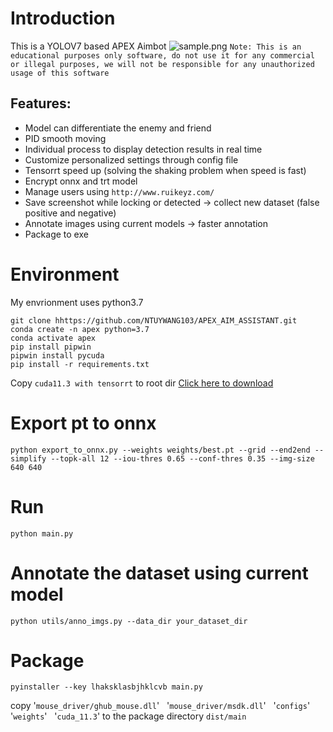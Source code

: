 # Introduction
This is a YOLOV7 based APEX Aimbot
![sample.png](images/sample.png)
`Note: This is an educational purposes only software, do not use it for any commercial or illegal purposes, we will not be responsible for any unauthorized usage of this software`

Features:
-
- Model can differentiate the enemy and friend
- PID smooth moving
- Individual process to display detection results in real time
- Customize personalized settings through config file
- Tensorrt speed up (solving the shaking problem when speed is fast)
- Encrypt onnx and trt model
- Manage users using `http://www.ruikeyz.com/`
- Save screenshot while locking or detected -> collect new dataset (false positive and negative)
- Annotate images using current models -> faster annotation
- Package to exe
# Environment
My envrionment uses python3.7
```
git clone hhttps://github.com/NTUYWANG103/APEX_AIM_ASSISTANT.git
conda create -n apex python=3.7
conda activate apex
pip install pipwin
pipwin install pycuda
pip install -r requirements.txt
```
Copy `cuda11.3 with tensorrt` to root dir [Click here to download](`https://entuedu-my.sharepoint.com/:u:/g/personal/ywang103_e_ntu_edu_sg/EWaWbrkGBLNGnCTncM3kaDcB9dSY9Xr7EdvyI7aaOJanoQ?e=Jl7nTg`)

# Export pt to onnx
`python export_to_onnx.py --weights weights/best.pt --grid --end2end --simplify --topk-all 12 --iou-thres 0.65 --conf-thres 0.35 --img-size 640 640`

# Run
`python main.py`

# Annotate the dataset using current model
`python utils/anno_imgs.py --data_dir your_dataset_dir`

# Package
`pyinstaller --key lhaksklasbjhklcvb main.py`

copy '`mouse_driver/ghub_mouse.dll`' &nbsp; '`mouse_driver/msdk.dll`' &nbsp; '`configs`' &nbsp; '`weights`' &nbsp; '`cuda_11.3`' to the package directory `dist/main`